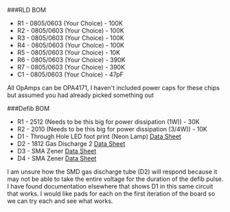 ###RLD BOM
- R1 - 0805/0603 (Your Choice) - 100K
- R2 - 0805/0603 (Your Choice) - 100K
- R3 - 0805/0603 (Your Choice) - 100K
- R4 - 0805/0603 (Your Choice) - 100K
- R5 - 0805/0603 (Your Choice) - 10K
- R6 - 0805/0603 (Your Choice) - 390K
- R7 - 0805/0603 (Your Choice) - 390K
- C1 - 0805/0603 (Your Choice) - 47pF

All OpAmps can be OPA4171, I haven't included power caps for these chips but assumed you had already picked something out

###Defib BOM
- R1 - 2512 (Needs to be this big for power dissipation (1W)) - 30K
- R2 - 2010 (Needs to be this big for power dissipation (3/4W)) - 10K
- D1 - Through Hole LED foot print (Neon Lamp) [Data Sheet](http://www.farnell.com/datasheets/320136.pdf) 
- D2 - 1812 Gas Discharge 2 [Data Sheet](http://www.littelfuse.com/~/media/electronics/datasheets/gas_discharge_tubes/littelfuse_gdt_sg_datasheet.pdf.pdf)
- D3 - SMA Zener [Data Sheet](http://www.diodes.com/datasheets/ds18015.pdf)
- D4 - SMA Zener [Data Sheet](http://www.diodes.com/datasheets/ds18015.pdf)

I am unsure how the SMD gas discharge tube (D2) will respond because it may not be able to take the entire voltage for the duration of the defib pulse. I have found documentation elsewhere that shows D1 in this same circuit that works. I would like pads for each on the first iteration of the board so we can try each and see what works.
